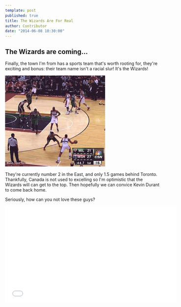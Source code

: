 ```yaml
---
template: post
published: true
title: The Wizards Are For Real
author: Contributor
date: "2014-06-08 10:30:00"
---
```


## The Wizards are coming...

Finally, the town I'm from has a sports team that's worth rooting for, they're exciting and bonus: their team name isn't a racial slur! It's the Wizards!

![John Wall shakes Jennings](/posts/ib09CxXGau9IlJ.gif)

They're currently number 2 in the East, and only 1.5 games behind Toronto. Thankfully, Canada is not used to excelling so I'm optimistic that the Wizards will can get to the top. Then hopefully we can convice Kevin Durant to come back home. 

Seriously, how can you not love these guys?

<iframe width="560" height="315" src="//www.youtube.com/embed/Yh73xfvDgKA?rel=0" frameborder="0" allowfullscreen></iframe>